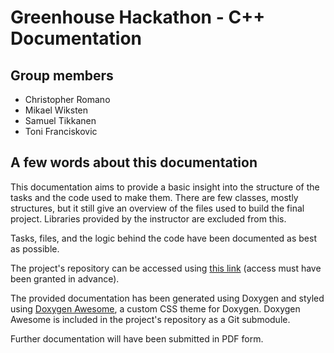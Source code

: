 # Greenhouse Hackathon - C++ Documentation

## Group members

- Christopher Romano
- Mikael Wiksten
- Samuel Tikkanen
- Toni Franciskovic

## A few words about this documentation

This documentation aims to provide a basic insight into the structure of the tasks and the code used to make them. There are few classes, mostly structures, but it still give an overview of the files used to build the final project. Libraries provided by the instructor are excluded from this.

Tasks, files, and the logic behind the code have been documented as best as possible.

The project's repository can be accessed using [this link](https://gitlab.metropolia.fi/embedded-iot-project/freertos-hackathon/) (access must have been granted in advance).

The provided documentation has been generated using Doxygen and styled using [Doxygen Awesome](https://github.com/jothepro/doxygen-awesome-css), a custom CSS theme for Doxygen. Doxygen Awesome is included in the project's repository as a Git submodule.

Further documentation will have been submitted in PDF form.
